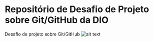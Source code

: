 # Repositório de Desafio de Projeto sobre Git/GitHub da DIO
Desafio de projeto sobre Git/GitHub
![alt text](https://br.pinterest.com/pin/663577326315730535/)
